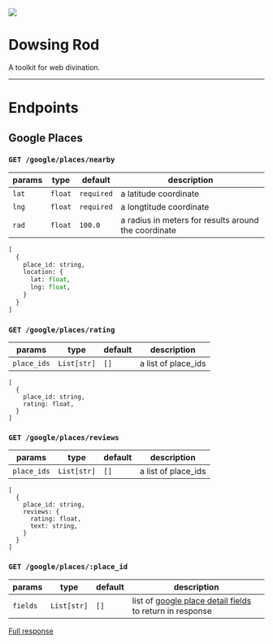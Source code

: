![](https://media.npr.org/assets/img/2017/11/21/gettyimages-517721024_wide-3f507851b736f80a0fc38098e93381c4f61dfa4d-s1400-c85.jpg)

# Dowsing Rod

A toolkit for web divination.

---
# Endpoints
## Google Places
### `GET /google/places/nearby`
params | type | default | description
--- | --- | --- | ---
`lat` | `float` | `required` | a latitude coordinate
`lng` | `float` | `required` | a longtitude coordinate
`rad` | `float` | `100.0` | a radius in meters for results around the coordinate
```python
[
  {
    place_id: string,
    location: {
      lat: float,
      lng: float,
    }
  }
]
```
### `GET /google/places/rating`
params | type | default | description
--- | --- | --- | ---
`place_ids` | `List[str]` | `[]` | a list of place_ids
```
[
  {
    place_id: string,
    rating: float,
  }
]
```
### `GET /google/places/reviews`
params | type | default | description
--- | --- | --- | ---
`place_ids` | `List[str]` | `[]` | a list of place_ids
```
[
  {
    place_id: string,
    reviews: {
      rating: float,
      text: string,
    }
  }
]
```
### `GET /google/places/:place_id`
params | type | default | description
--- | --- | --- | ---
`fields` | `List[str]` | `[]` | list of [google place detail fields](https://developers.google.com/places/web-service/details#PlaceDetailsResults) to return in response 
[Full response](https://developers.google.com/places/web-service/details#PlaceDetailsResponses)